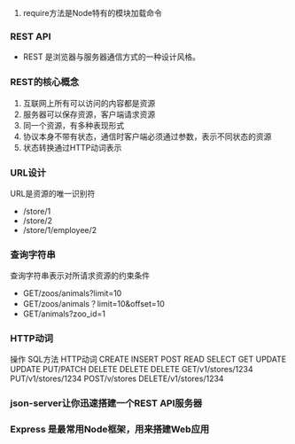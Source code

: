 1. require方法是Node特有的模块加载命令
### REST API
- REST 是浏览器与服务器通信方式的一种设计风格。
### REST的核心概念
1. 互联网上所有可以访问的内容都是资源
2. 服务器可以保存资源，客户端请求资源
3. 同一个资源，有多种表现形式
4. 协议本身不带有状态，通信时客户端必须通过参数，表示不同状态的资源
5. 状态转换通过HTTP动词表示
### URL设计
URL是资源的唯一识别符
- /store/1
- /store/2
- /store/1/employee/2
### 查询字符串
查询字符串表示对所请求资源的约束条件
- GET/zoos/animals?limit=10
- GET/zoos/animals？limit=10&offset=10
- GET/animals?zoo_id=1
### HTTP动词
操作           SQL方法              HTTP动词
CREATE         INSERT               POST
READ           SELECT               GET
UPDATE         UPDATE               PUT/PATCH
DELETE         DELETE               DELETE
GET/v1/stores/1234
PUT/v1/stores/1234
POST/v/stores
DELETE/v1/stores/1234
### json-server让你迅速搭建一个REST API服务器
### Express 是最常用Node框架，用来搭建Web应用
